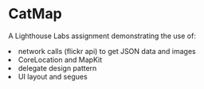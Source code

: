 # CatMap

A Lighthouse Labs assignment demonstrating the use of:
<li>network calls (flickr api) to get JSON data and images</li>
<li>CoreLocation and MapKit</li>
<li>delegate design pattern</li>
<li>UI layout and segues</li>



